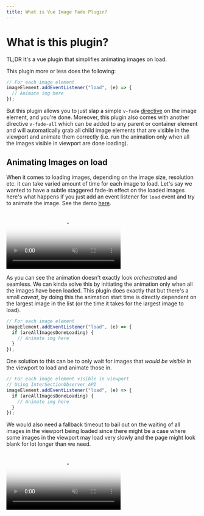 ```yaml
---
title: What is Vue Image Fade Plugin?
---
```


# What is this plugin?

TL;DR It's a vue plugin that simplifies animating images on load.

This plugin more or less does the following:

```js
// For each image element
imageElement.addEventListener("load", (e) => {
  // Animate img here
});
```

But this plugin allows you to just slap a
simple `v-fade` [directive](https://vuejs.org/guide/reusability/custom-directives.html#custom-directives) on the image
element, and you're done. Moreover, this plugin also comes with another directive `v-fade-all` which can be added to any
parent or container element and will automatically grab all child image elements that are visible in the viewport and
animate them correctly (i.e. run the animation only when all the images visible in viewport are done loading).

## Animating Images on load

When it comes to loading images, depending on the image size, resolution etc. it can take varied amount of time for each
image to load. Let's say we wanted to have a subtle staggered fade-in effect on the loaded images here's what happens if
you just add an event listener for `load` event and try to animate the image. See the demo [here](/guide/bad-fade).

<video class="video" poster="/bad-fade-demo-poster.png" muted controls loop preload="auto" playsinline>
  <source src="/bad-fade-demo.webm" type="video/webm"/>
  <source src="/bad-fade-demo.mp4" type="video/mp4"/>
</video>

As you can see the animation doesn't exactly look *orchestrated* and seamless.
We can kinda solve this by initiating the animation only when all the images have been loaded. This plugin does exactly
that but there's a small *caveat*, by doing this the animation start time is directly
dependent on the largest image in the list (or the time it takes for the largest image to load).

```js
// For each image element
imageElement.addEventListener("load", (e) => {
  if (areAllImagesDoneLoading) {
    // Animate img here
  }
});
```

One solution to this can be to only wait for images that
*would be visible* in the viewport to load and animate those in.

```js
// For each image element visible in viewport
// Using InterSectionObserver API
imageElement.addEventListener("load", (e) => {
  if (areAllImagesDoneLoading) {
    // Animate img here
  }
});
```

We would also need a fallback timeout to bail out on the waiting of all images in the viewport being loaded since there
might be a case where some images in the viewport may load very slowly and the page might look blank for lot longer than
we need.

<video class="video" poster="/good-fade-demo-poster.png" muted controls loop preload="auto" playsinline>
  <source src="/good-fade-demo.webm" type="video/webm"/>
  <source src="/good-fade-demo.mp4" type="video/mp4"/>
</video>

